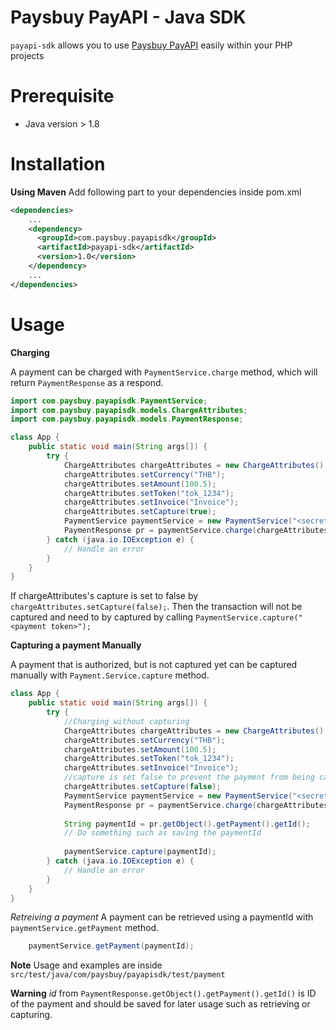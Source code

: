 **Paysbuy PayAPI - Java SDK**
===
`payapi-sdk` allows you to use [Paysbuy PayAPI]() easily within your PHP projects

**Prerequisite**
===
* Java version > 1.8

**Installation**
===
**Using Maven**
Add following part to your dependencies inside pom.xml
```xml
<dependencies>
    ...
    <dependency>
      <groupId>com.paysbuy.payapisdk</groupId>
      <artifactId>payapi-sdk</artifactId>
      <version>1.0</version>
    </dependency>
    ...
</dependencies>
``` 
**Usage**
===
**Charging**

A payment can be charged with `PaymentService.charge` method, which will return `PaymentResponse` as a respond.
```java
import com.paysbuy.payapisdk.PaymentService;
import com.paysbuy.payapisdk.models.ChargeAttributes;
import com.paysbuy.payapisdk.models.PaymentResponse;

class App {
    public static void main(String args[]) {
    	try {
            ChargeAttributes chargeAttributes = new ChargeAttributes();        
            chargeAttributes.setCurrency("THB");
            chargeAttributes.setAmount(100.5);
            chargeAttributes.setToken("tok_1234");
            chargeAttributes.setInvoice("Invoice");
            chargeAttributes.setCapture(true);
            PaymentService paymentService = new PaymentService("<secret api key>");
            PaymentResponse pr = paymentService.charge(chargeAttributes);
        } catch (java.io.IOException e) {
    		// Handle an error
        }
    }
}
```
If chargeAttributes's capture is set to false by `chargeAttributes.setCapture(false);`.
Then the transaction will not be captured and need to by captured by calling `PaymentService.capture("<payment token>");`

**Capturing a payment Manually**

A payment that is authorized, but is not captured yet can be captured manually with `Payment.Service.capture` method.

```java
class App {
    public static void main(String args[]) {
    	try {
    		//Charging without capturing
            ChargeAttributes chargeAttributes = new ChargeAttributes();        
            chargeAttributes.setCurrency("THB");
            chargeAttributes.setAmount(100.5);
            chargeAttributes.setToken("tok_1234");
            chargeAttributes.setInvoice("Invoice");
            //capture is set false to prevent the payment from being captured automatically
            chargeAttributes.setCapture(false);
            PaymentService paymentService = new PaymentService("<secret api key>");
            PaymentResponse pr = paymentService.charge(chargeAttributes);
            
            String paymentId = pr.getObject().getPayment().getId();
            // Do something such as saving the paymentId            
            
            paymentService.capture(paymentId);
        } catch (java.io.IOException e) {
    		// Handle an error
        }
    }
}
```

*Retreiving a payment*
A payment can be retrieved using a paymentId with `paymentService.getPayment` method.
```java
    paymentService.getPayment(paymentId);
```

**Note**
Usage and examples are inside `src/test/java/com/paysbuy/payapisdk/test/payment`

**Warning**
*id* from `PaymentResponse.getObject().getPayment().getId()` is ID of the payment and should be saved for later usage such as retrieving or capturing.



